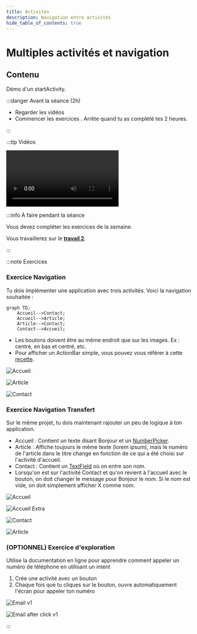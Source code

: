 ```yaml
---
title: Activités
description: Navigation entre activités
hide_table_of_contents: true
---
```


# Multiples activités et navigation

## Contenu

Démo d'un startActivity.

<Row>

<Column>

:::danger Avant la séance (2h)

- Regarder les vidéos
- Commencer les exercices . Arrête quand tu as complété tes 2 heures.

:::

</Column>

<Column>

:::tip Vidéos

<Video url="https://youtu.be/MOF0kb0ampc" />

<Video url="https://youtu.be/t4jYehSpR1A" />

<Video url="https://youtu.be/qvty1jwEj-4" />

<Video url="https://youtu.be/Zu2pd6vOxMM" />

:::

</Column>

<Column>

:::info À faire pendant la séance

Vous devez compléter les exercices de la semaine.

Vous travaillerez sur le **[travail 2](../tp/tp2)**.

:::

</Column>

</Row>

:::note Exercices

### Exercice Navigation

Tu dois implémenter une application avec trois activités. Voici la navigation souhaitée :

```mermaid
graph TD;
    Accueil-->Contact;
    Accueil-->Article;
    Article-->Contact;
    Contact-->Accueil;
```

- Les boutons doivent être au même endroit que sur les images. Ex : centré, en bas et centré, etc.
- Pour afficher un ActionBar simple, vous pouvez vous référer à cette [recette](../03-recettes/action-bar-simple.mdx).

<Row>

<Column>

![Accueil](_12-activites/navigation_accueil.png)

</Column>

<Column>

![Article](_12-activites/navigation_article.png)

</Column>

<Column>

![Contact](_12-activites/navigation_contact.png)

</Column>

</Row>

### Exercice Navigation Transfert

Sur le même projet, tu dois maintenant rajouter un peu de logique à ton application.

- Accueil : Contient un texte disant Bonjour et un [NumberPicker](https://developer.android.com/reference/kotlin/android/widget/NumberPicker-).
- Article : Affiche toujours le même texte (lorem ipsum), mais le numéro de l'article dans le titre change en fonction de ce qui a été choisi sur l'activité d'accueil.
- Contact : Contient un [TextField](https://m3.material.io/components/text-fields/overview) où on entre son nom.
- Lorsqu'on est sur l'activité Contact et qu'on revient à l'accueil avec le bouton, on doit changer le message pour Bonjour le _nom_. Si le _nom_ est vide, on doit simplement afficher X comme nom.

<Row>

<Column>

![Accueil](_12-activites/navigation_transfert_accueil.png)

</Column>

<Column>

![Accueil Extra](_12-activites/navigation_transfert_accueil_extra.png)

</Column>

<Column>

![Contact](_12-activites/navigation_transfert_contact.png)

</Column>

<Column>

![Article](_12-activites/navigation_transfert_article.png)

</Column>

</Row>

### (OPTIONNEL) Exercice d'exploration

Utilise la documentation en ligne pour apprendre comment appeler un numéro de téléphone en utilisant un intent

1. Crée une activité avec un bouton
2. Chaque fois que tu cliques sur le bouton, ouvre automatiquement l'écran pour appeler ton numéro

<Row>

<Column>

![Email v1](_12-activites/Email_v1.png)

</Column>

<Column>

![Email after click v1](_12-activites/Email_afterClick.png)

</Column>

</Row>

:::
